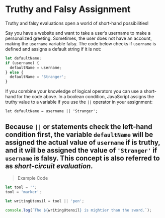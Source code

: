 # Truthy and Falsy Assignment

Truthy and falsy evaluations open a world of short-hand possibilities!

Say you have a website and want to take a user’s username to make a personalized greeting. Sometimes, the user does not have an account, making the `username` variable falsy. The code below checks if `username` is defined and assigns a default string if it is not:
```js
let defaultName;
if (username) {
  defaultName = username;
} else {
  defaultName = 'Stranger';
}
```
If you combine your knowledge of logical operators you can use a short-hand for the code above. In a boolean condition, JavaScript assigns the truthy value to a variable if you use the `||` operator in your assignment:
```
let defaultName = username || 'Stranger';
```
Because `||` or statements check the left-hand condition first, the variable `defaultName` will be assigned the actual value of `username` if is truthy, and it will be assigned the value of `'Stranger'` if `username` is falsy. This concept is also referred to as *short-circuit evaluation*.
---
> Example Code
```js
let tool = '';
tool = 'marker';

let writingUtensil = tool || 'pen';

console.log(`The ${writingUtensil} is mightier than the sword.`);
```